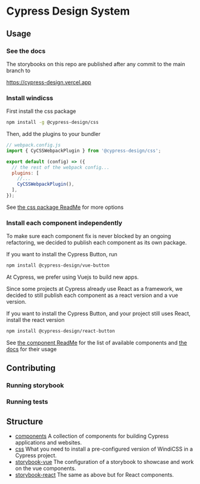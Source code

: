 # Cypress Design System

## Usage

### See the docs

The storybooks on this repo are published after any commit to the main branch to

https://cypress-design.vercel.app

### Install windicss

First install the css package

```bash
npm install -g @cypress-design/css
```

Then, add the plugins to your bundler

```js
// webpack.config.js
import { CyCSSWebpackPlugin } from '@cypress-design/css';

export default (config) => ({
  // the rest of the webpack config...
  plugins: [
    //...
    CyCSSWebpackPlugin(),
  ],
});
```

See [the css package ReadMe](./css/) for more options

### Install each component independently

To make sure each component fix is never blocked by an ongoing refactoring, we decided to publish each component as its own package.

If you want to install the Cypress Button, run

```bash
npm install @cypress-design/vue-button
```

At Cypress, we prefer using Vuejs to build new apps.

Since some projects at Cypress already use React as a framework, we decided to still publish each component as a react version and a vue version.

If you want to install the Cypress Button, and your project still uses React, install the react version

```bash
npm install @cypress-design/react-button
```

See [the component ReadMe](./components/) for the list of available components and [the docs](https://cypress-design.vercel.app) for their usage

## Contributing

### Running storybook

### Running tests

## Structure

- [components](./components/) A collection of components for building Cypress applications and websites.
- [css](./css/) What you need to install a pre-configured version of WindiCSS in a Cypress project.
- [storybook-vue](./storybook-vue/) The configuration of a storybook to showcase and work on the vue components.
- [storybook-react](./storybook-react/) The same as above but for React components.
